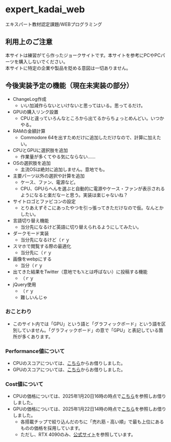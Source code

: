 # expert_kadai_web
エキスパート教材認定課題/WEBプログラミング

## 利用上のご注意

本サイトは練習がてら作ったジョークサイトです。本サイトを参考にPCやPCパーツを購入しないでください。  
本サイトに特定の企業や製品を貶める意図は一切ありません。


## 今後実装予定の機能（現在未実装の部分）

- ChangeLog作成
  - いい加減作らないといけないと思ってはいる。思ってるだけ。
- GPUの購入リンク設置
  - CPUと違っていろんなところから出てるからちょっとめんどい。いつかやる。
- RAMの金額計算
  - Commodore 64を出すためだけに追加しただけなので、計算に加えたい。
- CPUとGPUに選択肢を追加
  - 作業量が多くてやる気にならない……
- OSの選択肢を追加
  - 主流OSは絶対に追加しません。意地でも。
- 主要パーツ以外の選択や計算を追加
  - ケース、ファン、電源など。
  - CPU、GPUらへんを選ぶと自動的に電源やケース・ファンが表示されるようになると楽だなーと思う。実装は楽じゃないね？
- サイトロゴとファビコンの設定
  - とりあえずそこにあったやつを引っ張ってきただけなので仮。なんとかしたい。
- 言語切り替え機能
  - 当分先になるけど英語に切り替えられるようにしてみたい。
- ダークモード実装
  - 当分先になるけど（ｒｙ
- スマホで閲覧する際の最適化
  - 当分先に（ｒｙ
- 画像をwebpにする
  - 当分（ｒｙ
- 出てきた結果をTwitter（意地でも𝕏とは呼ばない）に投稿する機能
  - （ｒｙ
- jQuery使用
  - （ｒｙ
  - 難しいんじゃ



### おことわり

- このサイト内では「GPU」という語と「グラフィックボード」という語を区別していません。「グラフィックボード」の意で「GPU」と表記している箇所が多くあります。


### Performance値について

- CPUのスコアについては、[こちら](<https://www.cpubenchmark.net/>)からお借りしました。
- GPUのスコアについては、[こちら](<https://www.videocardbenchmark.net/>)からお借りしました。


### Cost値について

- CPUの価格については、2025年1月20日16時の時点で[こちら](<https://kakaku.com/pc/cpu/itemlist.aspx?pdf_ma=7&pdf_se=30&pdf_Spec103=106>)を参照しお借りしました。
- GPUの価格については、2025年1月22日14時の時点で[こちら](<https://kakaku.com/pc/videocard/itemlist.aspx?pdf_Spec101=1>)を参照しお借りしました。
  - 各搭載チップで絞り込んだのちに「売れ筋・高い順」で最も上位にあるものの価格を採用しています。
  - ただし、RTX 4090のみ、[公式サイト](<https://www.nvidia.com/ja-jp/geforce/graphics-cards/40-series/rtx-4090/>)を参照しています。



